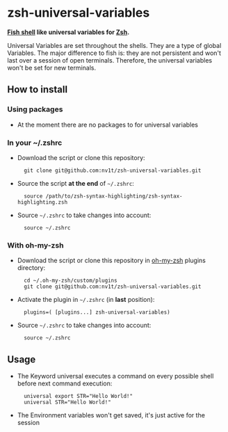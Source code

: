 zsh-universal-variables
=======================
**[Fish shell](http://www.fishshell.com) like universal variables for [Zsh](http://www.zsh.org).**  

Universal Variables are set throughout the shells. They are a type of global Variables. The major difference to fish is: they are not persistent and won't last over a session of open terminals. Therefore, the universal variables won't be set for new terminals.

How to install
--------------

### Using packages

* At the moment there are no packages to for universal variables

### In your ~/.zshrc

* Download the script or clone this repository:

        git clone git@github.com:nv1t/zsh-universal-variables.git

* Source the script **at the end** of `~/.zshrc`:

        source /path/to/zsh-syntax-highlighting/zsh-syntax-highlighting.zsh

* Source `~/.zshrc`  to take changes into account:

        source ~/.zshrc

### With oh-my-zsh
* Download the script or clone this repository in [oh-my-zsh](http://github.com/robbyrussell/oh-my-zsh) plugins directory:

        cd ~/.oh-my-zsh/custom/plugins
        git clone git@github.com:nv1t/zsh-universal-variables.git

* Activate the plugin in `~/.zshrc` (in **last** position):

        plugins=( [plugins...] zsh-universal-variables)

* Source `~/.zshrc`  to take changes into account:
    
        source ~/.zshrc

Usage
-----
* The Keyword universal executes a command on every possible shell before next command execution:

        universal export STR="Hello World!"
        universal STR="Hello World!"

* The Environment variables won't get saved, it's just active for the session
